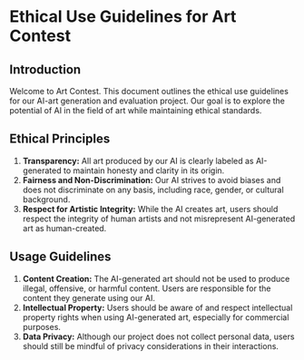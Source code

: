 # Ethical Use Guidelines for Art Contest

## Introduction
Welcome to Art Contest. This document outlines the ethical use guidelines for our AI-art generation and evaluation project. Our goal is to explore the potential of AI in the field of art while maintaining ethical standards.

## Ethical Principles
1. **Transparency:** All art produced by our AI is clearly labeled as AI-generated to maintain honesty and clarity in its origin.
2. **Fairness and Non-Discrimination:** Our AI strives to avoid biases and does not discriminate on any basis, including race, gender, or cultural background.
3. **Respect for Artistic Integrity:** While the AI creates art, users should respect the integrity of human artists and not misrepresent AI-generated art as human-created.

## Usage Guidelines
1. **Content Creation:** The AI-generated art should not be used to produce illegal, offensive, or harmful content. Users are responsible for the content they generate using our AI.
2. **Intellectual Property:** Users should be aware of and respect intellectual property rights when using AI-generated art, especially for commercial purposes.
3. **Data Privacy:** Although our project does not collect personal data, users should still be mindful of privacy considerations in their interactions.
